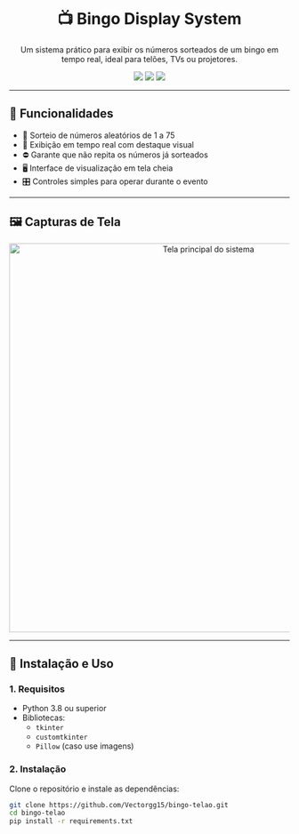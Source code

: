 <h1 align="center">📺 Bingo Display System</h1>

<p align="center">
  Um sistema prático para exibir os números sorteados de um bingo em tempo real, ideal para telões, TVs ou projetores.
</p>

<p align="center">
  <img src="https://img.shields.io/github/license/Vectorgg15/bingo-telao?style=flat-square" />
  <img src="https://img.shields.io/github/languages/top/Vectorgg15/bingo-telao?style=flat-square" />
  <img src="https://img.shields.io/github/last-commit/Vectorgg15/bingo-telao?style=flat-square" />
</p>

---

## 🧩 Funcionalidades

- 📢 Sorteio de números aleatórios de 1 a 75
- 🎯 Exibição em tempo real com destaque visual
- ⛔ Garante que não repita os números já sorteados
- 🖥️ Interface de visualização em tela cheia
- 🎛️ Controles simples para operar durante o evento

---

## 🖼️ Capturas de Tela

<p align="center">
  <img src="assets/telao_screenshot.png" alt="Tela principal do sistema" width="700"/>
</p>

---

## 🚀 Instalação e Uso

### 1. Requisitos
- Python 3.8 ou superior
- Bibliotecas:
  - `tkinter`
  - `customtkinter`
  - `Pillow` (caso use imagens)

### 2. Instalação
Clone o repositório e instale as dependências:

```bash
git clone https://github.com/Vectorgg15/bingo-telao.git
cd bingo-telao
pip install -r requirements.txt

